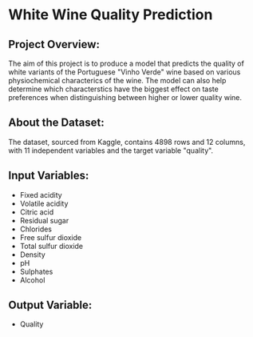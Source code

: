 # White Wine Quality Prediction
## Project Overview:
The aim of this project is to produce a model that predicts the quality of white variants of the Portuguese "Vinho Verde" wine based on various physiochemical characterics of the wine. The model can also help determine which characterstics have the biggest effect on taste preferences when distinguishing between higher or lower quality wine.
## About the Dataset:
The dataset, sourced from Kaggle, contains 4898 rows and 12 columns, with 11 independent variables and the target variable "quality".
## Input Variables:
- Fixed acidity
- Volatile acidity
- Citric acid
- Residual sugar
- Chlorides
- Free sulfur dioxide
- Total sulfur dioxide
- Density
- pH
- Sulphates
- Alcohol
## Output Variable:
- Quality
